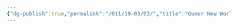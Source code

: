 ```yaml
---
{"dg-publish":true,"permalink":"/011/19-03/03/","title":"Queer New World","tags":["SJS310"],"noteIcon":"1","created":"2024-09-26T13:45:04.176-07:00","updated":"2024-09-26T15:33:27.161-07:00"}
---
```

